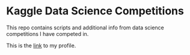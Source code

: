 # Kaggle Data Science Competitions

This repo contains scripts and additional info from data science competitions I have competed in.

This is the [link](https://www.kaggle.com/rocketrob) to my profile. 


